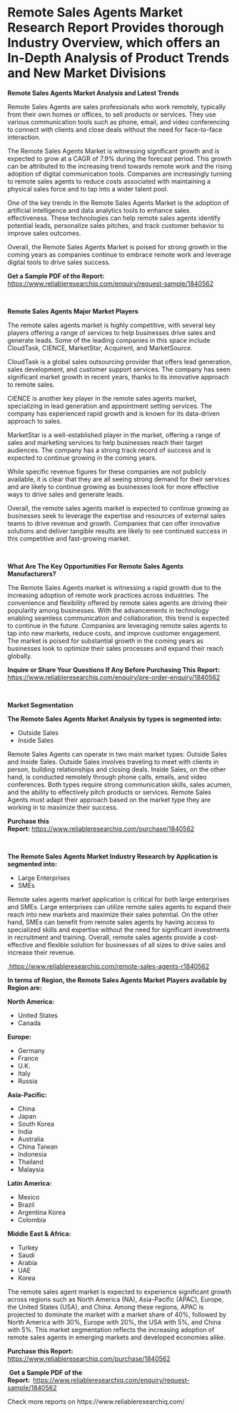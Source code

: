 <p><h1>Remote Sales Agents Market Research Report Provides thorough Industry Overview, which offers an In-Depth Analysis of Product Trends and New Market Divisions</h1></p><p><strong>Remote Sales Agents Market Analysis and Latest Trends</strong></p>
<p><p>Remote Sales Agents are sales professionals who work remotely, typically from their own homes or offices, to sell products or services. They use various communication tools such as phone, email, and video conferencing to connect with clients and close deals without the need for face-to-face interaction.</p><p>The Remote Sales Agents Market is witnessing significant growth and is expected to grow at a CAGR of 7.9% during the forecast period. This growth can be attributed to the increasing trend towards remote work and the rising adoption of digital communication tools. Companies are increasingly turning to remote sales agents to reduce costs associated with maintaining a physical sales force and to tap into a wider talent pool.</p><p>One of the key trends in the Remote Sales Agents Market is the adoption of artificial intelligence and data analytics tools to enhance sales effectiveness. These technologies can help remote sales agents identify potential leads, personalize sales pitches, and track customer behavior to improve sales outcomes.</p><p>Overall, the Remote Sales Agents Market is poised for strong growth in the coming years as companies continue to embrace remote work and leverage digital tools to drive sales success.</p></p>
<p><strong>Get a Sample PDF of the Report:&nbsp;</strong> <a href="https://www.reliableresearchiq.com/enquiry/request-sample/1840562">https://www.reliableresearchiq.com/enquiry/request-sample/1840562</a></p>
<p>&nbsp;</p>
<p><strong>Remote Sales Agents Major Market Players</strong></p>
<p><p>The remote sales agents market is highly competitive, with several key players offering a range of services to help businesses drive sales and generate leads. Some of the leading companies in this space include CloudTask, CIENCE, MarketStar, Acquirent, and MarketSource.</p><p>CloudTask is a global sales outsourcing provider that offers lead generation, sales development, and customer support services. The company has seen significant market growth in recent years, thanks to its innovative approach to remote sales.</p><p>CIENCE is another key player in the remote sales agents market, specializing in lead generation and appointment setting services. The company has experienced rapid growth and is known for its data-driven approach to sales.</p><p>MarketStar is a well-established player in the market, offering a range of sales and marketing services to help businesses reach their target audiences. The company has a strong track record of success and is expected to continue growing in the coming years.</p><p>While specific revenue figures for these companies are not publicly available, it is clear that they are all seeing strong demand for their services and are likely to continue growing as businesses look for more effective ways to drive sales and generate leads.</p><p>Overall, the remote sales agents market is expected to continue growing as businesses seek to leverage the expertise and resources of external sales teams to drive revenue and growth. Companies that can offer innovative solutions and deliver tangible results are likely to see continued success in this competitive and fast-growing market.</p></p>
<p>&nbsp;</p>
<p><strong>What Are The Key Opportunities For Remote Sales Agents Manufacturers?</strong></p>
<p><p>The Remote Sales Agents market is witnessing a rapid growth due to the increasing adoption of remote work practices across industries. The convenience and flexibility offered by remote sales agents are driving their popularity among businesses. With the advancements in technology enabling seamless communication and collaboration, this trend is expected to continue in the future. Companies are leveraging remote sales agents to tap into new markets, reduce costs, and improve customer engagement. The market is poised for substantial growth in the coming years as businesses look to optimize their sales processes and expand their reach globally.</p></p>
<p><strong>Inquire or Share Your Questions If Any Before Purchasing This Report:</strong> <a href="https://www.reliableresearchiq.com/enquiry/pre-order-enquiry/1840562">https://www.reliableresearchiq.com/enquiry/pre-order-enquiry/1840562</a></p>
<p>&nbsp;</p>
<p><strong>Market Segmentation</strong></p>
<p><strong>The Remote Sales Agents Market Analysis by types is segmented into:</strong></p>
<p><ul><li>Outside Sales</li><li>Inside Sales</li></ul></p>
<p><p>Remote Sales Agents can operate in two main market types: Outside Sales and Inside Sales. Outside Sales involves traveling to meet with clients in person, building relationships and closing deals. Inside Sales, on the other hand, is conducted remotely through phone calls, emails, and video conferences. Both types require strong communication skills, sales acumen, and the ability to effectively pitch products or services. Remote Sales Agents must adapt their approach based on the market type they are working in to maximize their success.</p></p>
<p><strong>Purchase this Report:&nbsp;</strong><a href="https://www.reliableresearchiq.com/purchase/1840562">https://www.reliableresearchiq.com/purchase/1840562</a></p>
<p>&nbsp;</p>
<p><strong>The Remote Sales Agents Market Industry Research by Application is segmented into:</strong></p>
<p><ul><li>Large Enterprises</li><li>SMEs</li></ul></p>
<p><p>Remote sales agents market application is critical for both large enterprises and SMEs. Large enterprises can utilize remote sales agents to expand their reach into new markets and maximize their sales potential. On the other hand, SMEs can benefit from remote sales agents by having access to specialized skills and expertise without the need for significant investments in recruitment and training. Overall, remote sales agents provide a cost-effective and flexible solution for businesses of all sizes to drive sales and increase their revenue.</p></p>
<p><a href="https://www.reliableresearchiq.com/remote-sales-agents-r1840562">&nbsp;https://www.reliableresearchiq.com/remote-sales-agents-r1840562</a></p>
<p><strong>In terms of Region, the Remote Sales Agents Market Players available by Region are:</strong></p>
<p>
    <p> <strong> North America: </strong>
        <ul>
            <li>United States</li>
            <li>Canada</li>
        </ul>
        </p> 
    <p> <strong> Europe: </strong>
        <ul>
            <li>Germany</li>
            <li>France</li>
            <li>U.K.</li>
            <li>Italy</li>
            <li>Russia</li>
        </ul>
        </p> 
    <p> <strong> Asia-Pacific: </strong>
        <ul>
            <li>China</li>
            <li>Japan</li>
            <li>South Korea</li>
            <li>India</li>
            <li>Australia</li>
            <li>China Taiwan</li>
            <li>Indonesia</li>
            <li>Thailand</li>
            <li>Malaysia</li>
        </ul>
        </p> 
    <p> <strong> Latin America: </strong>
        <ul>
            <li>Mexico</li>
            <li>Brazil</li>
            <li>Argentina Korea</li>
            <li>Colombia</li>
        </ul>
        </p> 
    <p> <strong> Middle East & Africa: </strong>
        <ul>
            <li>Turkey</li>
            <li>Saudi</li>
            <li>Arabia</li>
            <li>UAE</li>
            <li>Korea</li>
        </ul>
    </p>
    </p>
<p><p>The remote sales agent market is expected to experience significant growth across regions such as North America (NA), Asia-Pacific (APAC), Europe, the United States (USA), and China. Among these regions, APAC is projected to dominate the market with a market share of 40%, followed by North America with 30%, Europe with 20%, the USA with 5%, and China with 5%. This market segmentation reflects the increasing adoption of remote sales agents in emerging markets and developed economies alike.</p></p>
<p><strong>Purchase this Report: </strong><a href="https://www.reliableresearchiq.com/purchase/1840562">https://www.reliableresearchiq.com/purchase/1840562</a></p>
<p>&nbsp;<strong>Get a Sample PDF of the Report:&nbsp;&nbsp;</strong><a href="https://www.reliableresearchiq.com/enquiry/request-sample/1840562">https://www.reliableresearchiq.com/enquiry/request-sample/1840562</a></p>
<p><strong></strong></p>
<p>Check more reports on https://www.reliableresearchiq.com/</p>